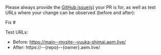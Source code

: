 Please always provide the [GitHub issue(s)](../issues) your PR is for, as well as test URLs where your change can be observed (before and after):

Fix #<gh-issue-id>

Test URLs:
- Before: https://main--mysite--yuuka-shimai.aem.live/
- After: https://<branch>--{repo}--{owner}.aem.live/
